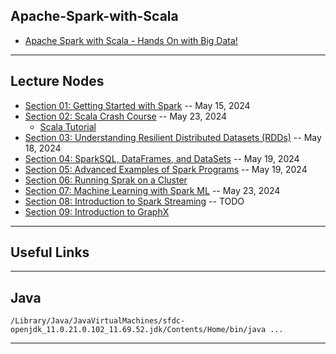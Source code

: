 ## Apache-Spark-with-Scala

* [Apache Spark with Scala - Hands On with Big Data!](https://www.udemy.com/course/apache-spark-with-scala-hands-on-with-big-data/learn/lecture/11863448?start=0#overview)

***

## Lecture Nodes

* [Section 01: Getting Started with Spark](https://github.com/muarshad01/Apache-Spark-with-Scala/blob/main/Section01.md) -- May 15, 2024
* [Section 02: Scala Crash Course](https://github.com/muarshad01/Apache-Spark-with-Scala/blob/main/Section02.md) -- May 23, 2024
    * [Scala Tutorial](https://www.tutorialspoint.com/scala/index.htm)
* [Section 03: Understanding Resilient Distributed Datasets (RDDs)](https://github.com/muarshad01/Apache-Spark-with-Scala/blob/main/Section03.md) -- May 18, 2024
* [Section 04: SparkSQL, DataFrames, and DataSets](https://github.com/muarshad01/Apache-Spark-with-Scala/blob/main/Section04.md) -- May 19, 2024
* [Section 05: Advanced Examples of Spark Programs](https://github.com/muarshad01/Apache-Spark-with-Scala/blob/main/Section05.md) -- May 19, 2024
* [Section 06: Running Sprak on a Cluster](https://github.com/muarshad01/Apache-Spark-with-Scala/blob/main/Section06.md)
* [Section 07: Machine Learning with Spark ML](https://github.com/muarshad01/Apache-Spark-with-Scala/blob/main/Section07.md) -- May 23, 2024
* [Section 08: Introduction to Spark Streaming](https://github.com/muarshad01/Apache-Spark-with-Scala/blob/main/Section08.md) -- TODO
* [Section 09: Introduction to GraphX](https://github.com/muarshad01/Apache-Spark-with-Scala/blob/main/Section09.md)

***

## Useful Links

***

## Java

```
/Library/Java/JavaVirtualMachines/sfdc-openjdk_11.0.21.0.102_11.69.52.jdk/Contents/Home/bin/java ...
```
***
